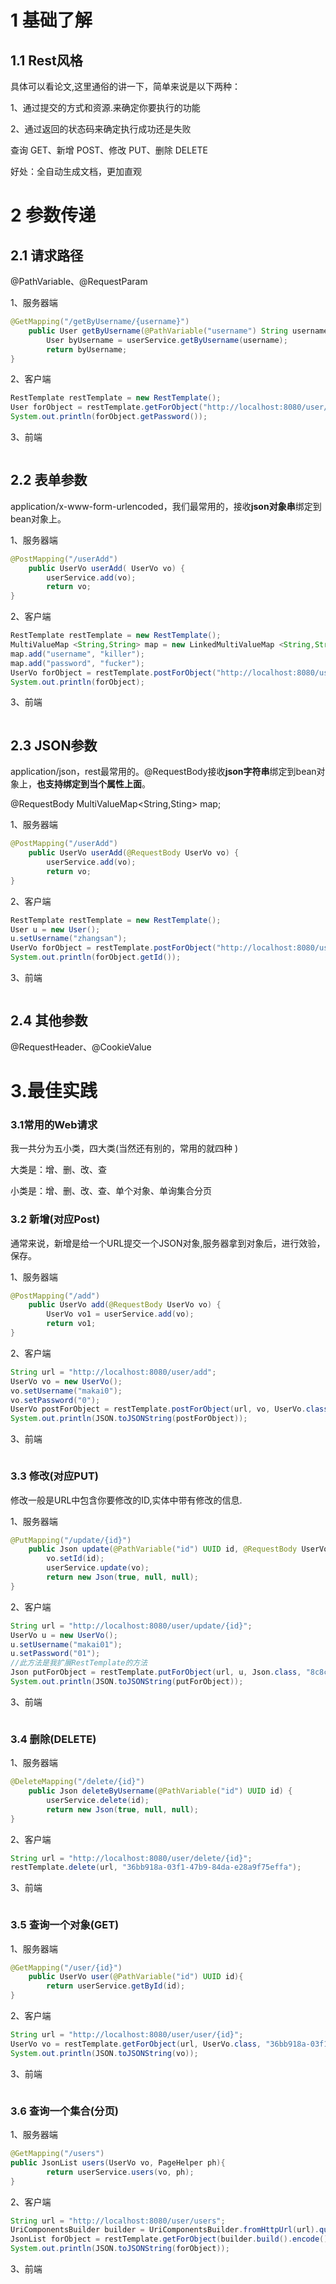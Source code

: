 # 1 基础了解

## 1.1 Rest风格

具体可以看论文,这里通俗的讲一下，简单来说是以下两种：

1、通过提交的方式和资源.来确定你要执行的功能

2、通过返回的状态码来确定执行成功还是失败

查询 GET、新增 POST、修改 PUT、删除 DELETE

好处：全自动生成文档，更加直观

# 2 参数传递

## 2.1 请求路径

@PathVariable、@RequestParam

1、服务器端

```java
@GetMapping("/getByUsername/{username}")
	public User getByUsername(@PathVariable("username") String username) {
		User byUsername = userService.getByUsername(username);
		return byUsername;
}
```

2、客户端

```java
RestTemplate restTemplate = new RestTemplate();
User forObject = restTemplate.getForObject("http://localhost:8080/user/getByUsername/{username}", User.class, "makai1" );
System.out.println(forObject.getPassword());
```

3、前端

```html

```

## 2.2 表单参数

application/x-www-form-urlencoded，我们最常用的，接收**json对象串**绑定到bean对象上。

1、服务器端

```java
@PostMapping("/userAdd")
	public UserVo userAdd( UserVo vo) {
		userService.add(vo);
		return vo;
}
```

2、客户端

```java
RestTemplate restTemplate = new RestTemplate();
MultiValueMap <String,String> map = new LinkedMultiValueMap <String,String>();
map.add("username", "killer");
map.add("password", "fucker");
UserVo forObject = restTemplate.postForObject("http://localhost:8080/user/userAdd", map, UserVo.class);
System.out.println(forObject);
```

3、前端

```html

```

## 2.3 JSON参数

application/json，rest最常用的。@RequestBody接收**json字符串**绑定到bean对象上，**也支持绑定到当个属性上面**。

@RequestBody MultiValueMap<String,Sting> map;

1、服务器端

```java
@PostMapping("/userAdd")
	public UserVo userAdd(@RequestBody UserVo vo) {
		userService.add(vo);
		return vo;
}
```

2、客户端

```java
RestTemplate restTemplate = new RestTemplate();
User u = new User();
u.setUsername("zhangsan");
UserVo forObject = restTemplate.postForObject("http://localhost:8080/user/userAdd", u, UserVo.class);
System.out.println(forObject.getId());
```

3、前端

```html

```

## 2.4 其他参数

@RequestHeader、@CookieValue

# 3.最佳实践

### 3.1常用的Web请求

我一共分为五小类，四大类(当然还有别的，常用的就四种 )

大类是：增、删、改、查

小类是：增、删、改、查、单个对象、单询集合分页

### 3.2 新增(对应Post)

通常来说，新增是给一个URL提交一个JSON对象,服务器拿到对象后，进行效验，保存。

1、服务器端

```java
@PostMapping("/add")
	public UserVo add(@RequestBody UserVo vo) {
		UserVo vo1 = userService.add(vo);
		return vo1;
}
```

2、客户端

```java
String url = "http://localhost:8080/user/add";
UserVo vo = new UserVo();
vo.setUsername("makai0");
vo.setPassword("0");
UserVo postForObject = restTemplate.postForObject(url, vo, UserVo.class);
System.out.println(JSON.toJSONString(postForObject));
```

3、前端

```html

```

### 3.3 修改(对应PUT)

修改一般是URL中包含你要修改的ID,实体中带有修改的信息.

1、服务器端

```java
@PutMapping("/update/{id}")
	public Json update(@PathVariable("id") UUID id, @RequestBody UserVo vo) {
		vo.setId(id);
		userService.update(vo);
		return new Json(true, null, null);
}
```

2、客户端

```java
String url = "http://localhost:8080/user/update/{id}";
UserVo u = new UserVo();
u.setUsername("makai01");
u.setPassword("01");
//此方法是我扩展RestTemplate的方法
Json putForObject = restTemplate.putForObject(url, u, Json.class, "8c8cc4c5-b0af-4f80-bfde-de165a6ffb53");
System.out.println(JSON.toJSONString(putForObject));
```

3、前端

```html

```

### 3.4 删除(DELETE)

1、服务器端

```java
@DeleteMapping("/delete/{id}")
	public Json deleteByUsername(@PathVariable("id") UUID id) {
		userService.delete(id);
		return new Json(true, null, null);
}
```

2、客户端

```java
String url = "http://localhost:8080/user/delete/{id}";
restTemplate.delete(url, "36bb918a-03f1-47b9-84da-e28a9f75effa");
```

3、前端

```html

```

### 3.5 查询一个对象(GET)

1、服务器端

```java
@GetMapping("/user/{id}")
	public UserVo user(@PathVariable("id") UUID id){
		return userService.getById(id);
}
```

2、客户端

```java
String url = "http://localhost:8080/user/user/{id}";
UserVo vo = restTemplate.getForObject(url, UserVo.class, "36bb918a-03f1-47b9-84da-e28a9f75effa");
System.out.println(JSON.toJSONString(vo));
```

3、前端

```html

```

### 3.6 查询一个集合(分页)

1、服务器端

```java
@GetMapping("/users")
public JsonList users(UserVo vo, PageHelper ph){
		return userService.users(vo, ph);
}
```

2、客户端

```java
String url = "http://localhost:8080/user/users";
UriComponentsBuilder builder = UriComponentsBuilder.fromHttpUrl(url).queryParam("page", 1).queryParam("rows", 2);
JsonList forObject = restTemplate.getForObject(builder.build().encode().toUri(), JsonList.class);
System.out.println(JSON.toJSONString(forObject));
```

3、前端

```html

```





